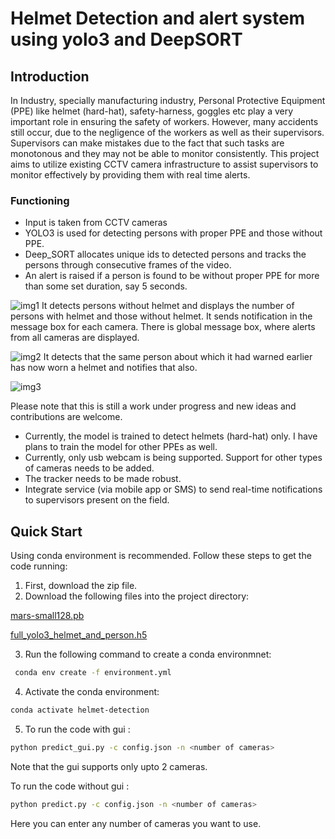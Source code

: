 # Helmet Detection and alert system using yolo3 and DeepSORT

## Introduction
In Industry, specially manufacturing industry, Personal Protective Equipment (PPE) like helmet (hard-hat), safety-harness, goggles etc play a very important role in ensuring the safety of workers. However, many accidents still occur, due to the negligence of the workers as well as their supervisors. Supervisors can make mistakes due to the fact that such tasks are monotonous and they may not be able to monitor consistently. This project aims to utilize existing CCTV camera infrastructure to assist supervisors to monitor effectively by providing them with real time alerts.

### Functioning
* Input is taken from CCTV cameras
* YOLO3 is used for detecting persons with proper PPE and those without PPE.
* Deep_SORT allocates unique ids to detected persons and tracks the persons through consecutive frames of the video.
* An alert is raised if a person is found to be without proper PPE for more than some set
duration, say 5 seconds.

![img1](https://drive.google.com/uc?export=view&id=1-uozV5f_CqtF0wnEZnIBfZsOoqbSfQyN)
It detects persons without helmet and displays the number of persons with helmet and
those without helmet. It sends notification in the message box for each camera. There is global
message box, where alerts from all cameras are displayed.

![img2](https://drive.google.com/uc?export=view&id=1L0aQLGMMzMG3j2dVw0LV3bjkd4bGTeOp)
It detects that the same person about which it had warned earlier has now worn a
helmet and notifies that also.

![img3](https://drive.google.com/uc?export=view&id=1l8VUS9GjKMmOsOTzQv-FZ2rm7_Ho9gM4)

Please note that this is still a work under progress and new ideas and contributions are welcome.
* Currently, the model is trained to detect helmets (hard-hat) only. I have plans to train the model for other PPEs as well.
* Currently, only usb webcam is being supported. Support for other types of cameras needs to be added.
* The tracker needs to be made robust.
* Integrate service (via mobile app or SMS) to send real-time notifications to supervisors present on the field.

## Quick Start
Using conda environment is recommended. Follow these steps to get the code running:

1. First, download the zip file.
2. Download the following files into the project directory: 

[mars-small128.pb](https://1drv.ms/u/s!ArJHK_Eldk0Cg3jyt-NR3xPErr_5?e=88vcgg)

[full_yolo3_helmet_and_person.h5](https://1drv.ms/u/s!ArJHK_Eldk0Cg3cTEpkVoZyyxQzl?e=10MXuV)

3. Run the following command to create a conda environmnet:
```bash
 conda env create -f environment.yml
```
4. Activate the conda environment:
```bash
conda activate helmet-detection
```
5. To run the code with gui :
```bash
python predict_gui.py -c config.json -n <number of cameras>
```
  Note that the gui supports only upto 2 cameras.

  To run the code without gui :
```bash
python predict.py -c config.json -n <number of cameras>
```
  Here you can enter any number of cameras you want to use.
